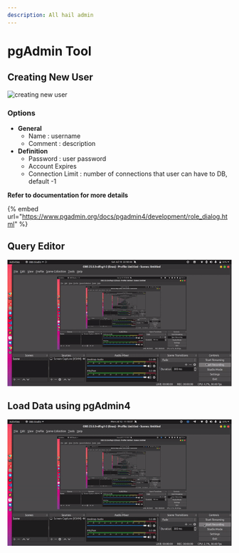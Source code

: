 ```yaml
---
description: All hail admin
---
```


# pgAdmin Tool

## Creating New User

![creating new user](../.gitbook/assets/create\_user.gif)

### **Options**

* **General**
  * Name : username
  * Comment : description
* **Definition**
  * Password : user password
  * Account Expires
  * Connection Limit : number of connections that user can have to DB, default -1

**Refer to documentation for more details**

{% embed url="https://www.pgadmin.org/docs/pgadmin4/development/role_dialog.html" %}

## Query Editor

![create multiple query editor](../.gitbook/assets/query-editor.gif)

## Load Data using pgAdmin4

![loading data](../.gitbook/assets/output.gif)
